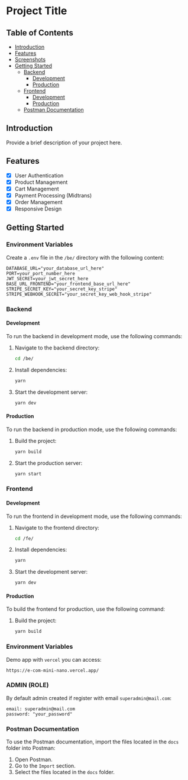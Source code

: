 # Project Title

## Table of Contents
- [Introduction](#introduction)
- [Features](#features)
- [Screenshots](#screenshots)
- [Getting Started](#getting-started)
  - [Backend](#backend)
    - [Development](#development)
    - [Production](#production)
  - [Frontend](#frontend)
    - [Development](#development-1)
    - [Production](#production-1)
  - [Postman Documentation](#postman-documentation)

## Introduction
Provide a brief description of your project here.

## Features
- [x] User Authentication
- [x] Product Management
- [x] Cart Management
- [x] Payment Processing (Midtrans)
- [x] Order Management
- [x] Responsive Design

## Getting Started

### Environment Variables
Create a `.env` file in the `/be/` directory with the following content:

```env
DATABASE_URL="your_database_url_here"
PORT=your_port_number_here
JWT_SECRET=your_jwt_secret_here
BASE_URL_FRONTEND="your_frontend_base_url_here"
STRIPE_SECRET_KEY="your_secret_key_stripe"
STRIPE_WEBHOOK_SECRET="your_secret_key_web_hook_stripe"
```

### Backend

#### Development
To run the backend in development mode, use the following commands:
1. Navigate to the backend directory:
    ```bash
    cd /be/
    ```
2. Install dependencies:
    ```bash
    yarn
    ```
3. Start the development server:
    ```bash
    yarn dev
    ```

#### Production
To run the backend in production mode, use the following commands:
1. Build the project:
    ```bash
    yarn build
    ```
2. Start the production server:
    ```bash
    yarn start
    ```

### Frontend

#### Development
To run the frontend in development mode, use the following commands:
1. Navigate to the frontend directory:
    ```bash
    cd /fe/
    ```
2. Install dependencies:
    ```bash
    yarn
    ```
3. Start the development server:
    ```bash
    yarn dev
    ```

#### Production
To build the frontend for production, use the following command:
1. Build the project:
    ```bash
    yarn build
    ```

### Environment Variables
Demo app with `vercel` you can access:

```url
https://e-com-mini-nano.vercel.app/
```

### ADMIN (ROLE)
By default admin created if register with email `superadmin@mail.com`:

```base
email: superadmin@mail.com
password: "your_password"
```

### Postman Documentation
To use the Postman documentation, import the files located in the `docs` folder into Postman:
1. Open Postman.
2. Go to the `Import` section.
3. Select the files located in the `docs` folder.